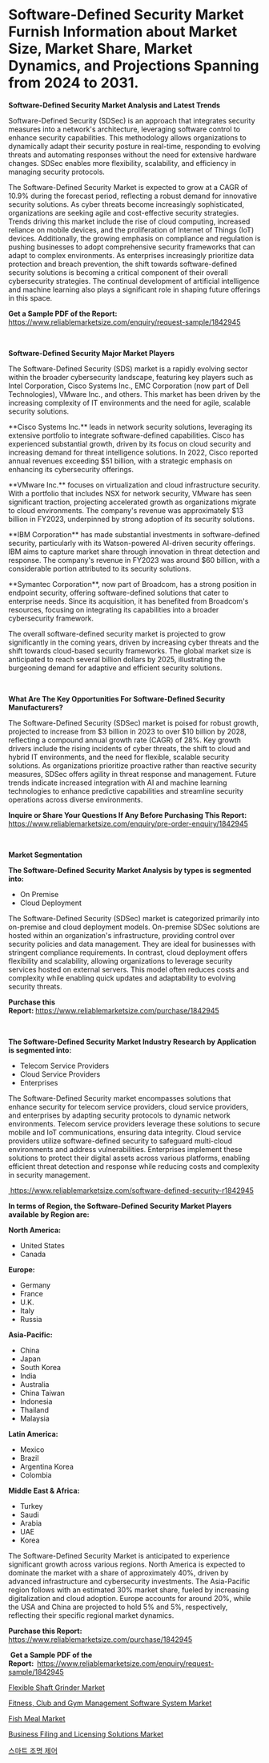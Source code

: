 <p><h1>Software-Defined Security Market Furnish Information about Market Size, Market Share, Market Dynamics, and Projections Spanning from 2024 to 2031.</h1></p><p><strong>Software-Defined Security Market Analysis and Latest Trends</strong></p>
<p><p>Software-Defined Security (SDSec) is an approach that integrates security measures into a network's architecture, leveraging software control to enhance security capabilities. This methodology allows organizations to dynamically adapt their security posture in real-time, responding to evolving threats and automating responses without the need for extensive hardware changes. SDSec enables more flexibility, scalability, and efficiency in managing security protocols.</p><p>The Software-Defined Security Market is expected to grow at a CAGR of 10.9% during the forecast period, reflecting a robust demand for innovative security solutions. As cyber threats become increasingly sophisticated, organizations are seeking agile and cost-effective security strategies. Trends driving this market include the rise of cloud computing, increased reliance on mobile devices, and the proliferation of Internet of Things (IoT) devices. Additionally, the growing emphasis on compliance and regulation is pushing businesses to adopt comprehensive security frameworks that can adapt to complex environments. As enterprises increasingly prioritize data protection and breach prevention, the shift towards software-defined security solutions is becoming a critical component of their overall cybersecurity strategies. The continual development of artificial intelligence and machine learning also plays a significant role in shaping future offerings in this space.</p></p>
<p><strong>Get a Sample PDF of the Report:&nbsp;</strong> <a href="https://www.reliablemarketsize.com/enquiry/request-sample/1842945?utm_campaign=1125&utm_medium=2&utm_source=Github&utm_content=ia&utm_term=17102024&utm_id=software-defined-security">https://www.reliablemarketsize.com/enquiry/request-sample/1842945</a></p>
<p>&nbsp;</p>
<p><strong>Software-Defined Security Major Market Players</strong></p>
<p><p>The Software-Defined Security (SDS) market is a rapidly evolving sector within the broader cybersecurity landscape, featuring key players such as Intel Corporation, Cisco Systems Inc., EMC Corporation (now part of Dell Technologies), VMware Inc., and others. This market has been driven by the increasing complexity of IT environments and the need for agile, scalable security solutions.</p><p>**Cisco Systems Inc.** leads in network security solutions, leveraging its extensive portfolio to integrate software-defined capabilities. Cisco has experienced substantial growth, driven by its focus on cloud security and increasing demand for threat intelligence solutions. In 2022, Cisco reported annual revenues exceeding $51 billion, with a strategic emphasis on enhancing its cybersecurity offerings.</p><p>**VMware Inc.** focuses on virtualization and cloud infrastructure security. With a portfolio that includes NSX for network security, VMware has seen significant traction, projecting accelerated growth as organizations migrate to cloud environments. The company's revenue was approximately $13 billion in FY2023, underpinned by strong adoption of its security solutions.</p><p>**IBM Corporation** has made substantial investments in software-defined security, particularly with its Watson-powered AI-driven security offerings. IBM aims to capture market share through innovation in threat detection and response. The company's revenue in FY2023 was around $60 billion, with a considerable portion attributed to its security solutions.</p><p>**Symantec Corporation**, now part of Broadcom, has a strong position in endpoint security, offering software-defined solutions that cater to enterprise needs. Since its acquisition, it has benefited from Broadcom's resources, focusing on integrating its capabilities into a broader cybersecurity framework.</p><p>The overall software-defined security market is projected to grow significantly in the coming years, driven by increasing cyber threats and the shift towards cloud-based security frameworks. The global market size is anticipated to reach several billion dollars by 2025, illustrating the burgeoning demand for adaptive and efficient security solutions.</p></p>
<p>&nbsp;</p>
<p><strong>What Are The Key Opportunities For Software-Defined Security Manufacturers?</strong></p>
<p><p>The Software-Defined Security (SDSec) market is poised for robust growth, projected to increase from $3 billion in 2023 to over $10 billion by 2028, reflecting a compound annual growth rate (CAGR) of 28%. Key growth drivers include the rising incidents of cyber threats, the shift to cloud and hybrid IT environments, and the need for flexible, scalable security solutions. As organizations prioritize proactive rather than reactive security measures, SDSec offers agility in threat response and management. Future trends indicate increased integration with AI and machine learning technologies to enhance predictive capabilities and streamline security operations across diverse environments.</p></p>
<p><strong>Inquire or Share Your Questions If Any Before Purchasing This Report:</strong> <a href="https://www.reliablemarketsize.com/enquiry/pre-order-enquiry/1842945?utm_campaign=1125&utm_medium=2&utm_source=Github&utm_content=ia&utm_term=17102024&utm_id=software-defined-security">https://www.reliablemarketsize.com/enquiry/pre-order-enquiry/1842945</a></p>
<p>&nbsp;</p>
<p><strong>Market Segmentation</strong></p>
<p><strong>The Software-Defined Security Market Analysis by types is segmented into:</strong></p>
<p><ul><li>On Premise</li><li>Cloud Deployment</li></ul></p>
<p><p>The Software-Defined Security (SDSec) market is categorized primarily into on-premise and cloud deployment models. On-premise SDSec solutions are hosted within an organization's infrastructure, providing control over security policies and data management. They are ideal for businesses with stringent compliance requirements. In contrast, cloud deployment offers flexibility and scalability, allowing organizations to leverage security services hosted on external servers. This model often reduces costs and complexity while enabling quick updates and adaptability to evolving security threats.</p></p>
<p><strong>Purchase this Report:&nbsp;</strong><a href="https://www.reliablemarketsize.com/purchase/1842945?utm_campaign=1125&utm_medium=2&utm_source=Github&utm_content=ia&utm_term=17102024&utm_id=software-defined-security">https://www.reliablemarketsize.com/purchase/1842945</a></p>
<p>&nbsp;</p>
<p><strong>The Software-Defined Security Market Industry Research by Application is segmented into:</strong></p>
<p><ul><li>Telecom Service Providers</li><li>Cloud Service Providers</li><li>Enterprises</li></ul></p>
<p><p>The Software-Defined Security market encompasses solutions that enhance security for telecom service providers, cloud service providers, and enterprises by adapting security protocols to dynamic network environments. Telecom service providers leverage these solutions to secure mobile and IoT communications, ensuring data integrity. Cloud service providers utilize software-defined security to safeguard multi-cloud environments and address vulnerabilities. Enterprises implement these solutions to protect their digital assets across various platforms, enabling efficient threat detection and response while reducing costs and complexity in security management.</p></p>
<p><a href="https://www.reliablemarketsize.com/software-defined-security-r1842945?utm_campaign=1125&utm_medium=2&utm_source=Github&utm_content=ia&utm_term=17102024&utm_id=software-defined-security">&nbsp;https://www.reliablemarketsize.com/software-defined-security-r1842945</a></p>
<p><strong>In terms of Region, the Software-Defined Security Market Players available by Region are:</strong></p>
<p>
    <p> <strong> North America: </strong>
        <ul>
            <li>United States</li>
            <li>Canada</li>
        </ul>
        </p> 
    <p> <strong> Europe: </strong>
        <ul>
            <li>Germany</li>
            <li>France</li>
            <li>U.K.</li>
            <li>Italy</li>
            <li>Russia</li>
        </ul>
        </p> 
    <p> <strong> Asia-Pacific: </strong>
        <ul>
            <li>China</li>
            <li>Japan</li>
            <li>South Korea</li>
            <li>India</li>
            <li>Australia</li>
            <li>China Taiwan</li>
            <li>Indonesia</li>
            <li>Thailand</li>
            <li>Malaysia</li>
        </ul>
        </p> 
    <p> <strong> Latin America: </strong>
        <ul>
            <li>Mexico</li>
            <li>Brazil</li>
            <li>Argentina Korea</li>
            <li>Colombia</li>
        </ul>
        </p> 
    <p> <strong> Middle East & Africa: </strong>
        <ul>
            <li>Turkey</li>
            <li>Saudi</li>
            <li>Arabia</li>
            <li>UAE</li>
            <li>Korea</li>
        </ul>
    </p>
    </p>
<p><p>The Software-Defined Security Market is anticipated to experience significant growth across various regions. North America is expected to dominate the market with a share of approximately 40%, driven by advanced infrastructure and cybersecurity investments. The Asia-Pacific region follows with an estimated 30% market share, fueled by increasing digitalization and cloud adoption. Europe accounts for around 20%, while the USA and China are projected to hold 5% and 5%, respectively, reflecting their specific regional market dynamics.</p></p>
<p><strong>Purchase this Report: </strong><a href="https://www.reliablemarketsize.com/purchase/1842945?utm_campaign=1125&utm_medium=2&utm_source=Github&utm_content=ia&utm_term=17102024&utm_id=software-defined-security">https://www.reliablemarketsize.com/purchase/1842945</a></p>
<p>&nbsp;<strong>Get a Sample PDF of the Report:&nbsp;&nbsp;</strong><a href="https://www.reliablemarketsize.com/enquiry/request-sample/1842945?utm_campaign=1125&utm_medium=2&utm_source=Github&utm_content=ia&utm_term=17102024&utm_id=software-defined-security">https://www.reliablemarketsize.com/enquiry/request-sample/1842945</a></p>
<p><strong></strong></p>
<p><p><a href="https://issuu.com/reportprime-2/docs/flexible-shaft-grinder-market-size-_de5c2505881f44?utm_campaign=1125&utm_medium=2&utm_source=Github&utm_content=ia&utm_term=17102024&utm_id=software-defined-security">Flexible Shaft Grinder Market</a></p><p><a href="https://github.com/berna3d1akin/Market-Research-Report-List-1/blob/main/fitness-club-and-gym-management-software-system-market.md?utm_campaign=1125&utm_medium=2&utm_source=Github&utm_content=ia&utm_term=17102024&utm_id=software-defined-security">Fitness, Club and Gym Management Software System Market</a></p><p><a href="https://www.linkedin.com/pulse/fish-meal-market-shifts-strategic-analysis-2024-2031-salesurv-88mke?utm_campaign=1125&utm_medium=2&utm_source=Github&utm_content=ia&utm_term=17102024&utm_id=software-defined-security">Fish Meal Market</a></p><p><a href="https://github.com/carsonlv80bas/Market-Research-Report-List-1/blob/main/business-filing-and-licensing-solutions-market.md?utm_campaign=1125&utm_medium=2&utm_source=Github&utm_content=ia&utm_term=17102024&utm_id=software-defined-security">Business Filing and Licensing Solutions Market</a></p><p><a href="https://github.com/laholand/Market-Research-Report-List-6/blob/main/290689818789.md?utm_campaign=1125&utm_medium=2&utm_source=Github&utm_content=ia&utm_term=17102024&utm_id=software-defined-security">스마트 조명 제어</a></p></p>